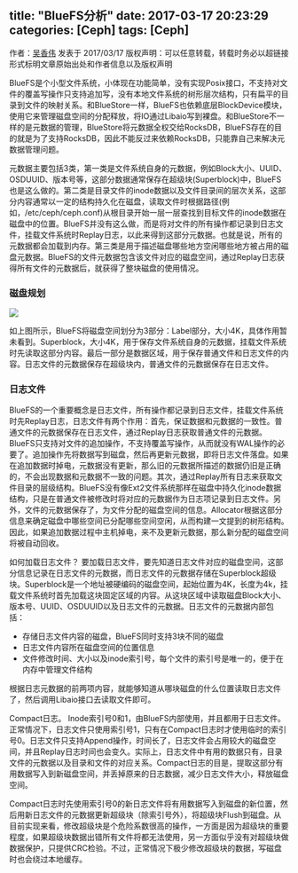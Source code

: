 title: "BlueFS分析"
date: 2017-03-17 20:23:29
categories: [Ceph]
tags: [Ceph]
---

作者：[吴香伟](www.wuxiangwei.cn) 发表于 2017/03/17
版权声明：可以任意转载，转载时务必以超链接形式标明文章原始出处和作者信息以及版权声明 

BlueFS是个小型文件系统，小体现在功能简单，没有实现Posix接口，不支持对文件的覆盖写操作只支持追加写，没有本地文件系统的树形层次结构，只有扁平的目录到文件的映射关系。和BlueStore一样，BlueFS也依赖底层BlockDevice模块，使用它来管理磁盘空间的分配释放，将IO通过Libaio写到裸盘。和BlueStore不一样的是元数据的管理，BlueStore将元数据全权交给RocksDB，BlueFS存在的目的就是为了支持RocksDB，因此不能反过来依赖RocksDB，只能靠自己来解决元数据管理问题。

元数据主要包括3类，第一类是文件系统自身的元数据，例如Block大小、UUID、OSDUUID、版本号等，这部分数据通常保存在超级块(Superblock)中，BlueFS也是这么做的。第二类是目录文件的inode数据以及文件目录间的层次关系，这部分内容通常以一定的结构持久化在磁盘，读取文件时根据路径(例如，/etc/ceph/ceph.conf)从根目录开始一层一层查找到目标文件的inode数据在磁盘中的位置。BlueFS并没有这么做，而是将对文件的所有操作都记录到日志文件，挂载文件系统时Replay日志，以此来得到这部分元数据。也就是说，所有的元数据都会加载到内存。第三类是用于描述磁盘哪些地方空闲哪些地方被占用的磁盘元数据。BlueFS的文件元数据包含该文件对应的磁盘空间，通过Replay日志获得所有文件的元数据后，就获得了整块磁盘的使用情况。

<!--more-->
### 磁盘规划

![](http://ohn764ue3.bkt.clouddn.com/Ceph/bluefs/bluefs_allocator.jpg-name)

如上图所示，BlueFS将磁盘空间划分为3部分：Label部分，大小4K，具体作用暂未看到。Superblock，大小4K，用于保存文件系统自身的元数据，挂载文件系统时先读取这部分内容。最后一部分是数据区域，用于保存普通文件和日志文件的内容。日志文件的元数据保存在超级块内，普通文件的元数据保存在日志文件。

### 日志文件

BlueFS的一个重要概念是日志文件，所有操作都记录到日志文件，挂载文件系统时先Replay日志，日志文件有两个作用：首先，保证数据和元数据的一致性。普通文件的元数据保存在日志文件，通过Replay日志获取普通文件的元数据。BlueFS只支持对文件的追加操作，不支持覆盖写操作，从而就没有WAL操作的必要了。追加操作先将数据写到磁盘，然后再更新元数据，即将日志文件落盘。如果在追加数据时掉电，元数据没有更新，那么旧的元数据所描述的数据仍旧是正确的，不会出现数据和元数据不一致的问题。其次，通过Replay所有日志来获取文件目录的层级结构。BlueFS没有像Ext2文件系统那样在磁盘中持久化inode数据结构，只是在普通文件被修改时将对应的元数据作为日志项记录到日志文件。另外，文件的元数据保存了，为文件分配的磁盘空间的信息。Allocator根据这部分信息来确定磁盘中哪些空间已分配哪些空间空闲，从而构建一文提到的树形结构。因此，如果追加数据过程中主机掉电，来不及更新元数据，那么新分配的磁盘空间将被自动回收。


如何加载日志文件？
要加载日志文件，要先知道日志文件对应的磁盘空间，这部分信息记录在日志文件的元数据，而日志文件的元数据存储在Superblock超级块。Superblock是一个地址被硬编码的磁盘空间，起始位置为4K，长度为4k，挂载文件系统时首先加载这块固定区域的内容。从这块区域中读取磁盘Block大小、版本号、UUID、OSDUUID以及日志文件的元数据。日志文件的元数据内部包括：

- 存储日志文件内容的磁盘，BlueFS同时支持3块不同的磁盘
- 日志文件内容所在磁盘空间的位置信息
- 文件修改时间、大小以及inode索引号，每个文件的索引号是唯一的，便于在内存中管理文件结构    

根据日志元数据的前两项内容，就能够知道从哪块磁盘的什么位置读取日志文件了，然后调用Libaio接口去读取文件即可。


Compact日志。
Inode索引号0和1，由BlueFS内部使用，并且都用于日志文件。正常情况下，日志文件只使用索引号1，只有在Compact日志时才使用临时的索引号0。日志文件只支持Append操作，时间长了，日志文件会占用较大的磁盘空间，并且Replay日志时间也会变久。实际上，日志文件中有用的数据只有，目录文件的元数据以及目录和文件的对应关系。Compact日志的目是，提取这部分有用数据写入到新磁盘空间，并丢掉原来的日志数据，减少日志文件大小，释放磁盘空间。

Compact日志时先使用索引号0的新日志文件将有用数据写入到磁盘的新位置，然后用新日志文件的元数据更新超级块（除索引号外），将超级块Flush到磁盘。从目前实现来看，修改超级块是个危险系数很高的操作，一方面是因为超级块的重要程度，如果超级块数据出错所有文件将都无法使用，另一方面似乎没有对超级块做数据保护，只提供CRC检验。不过，正常情况下极少修改超级块的数据，写磁盘时也会绕过本地缓存。



